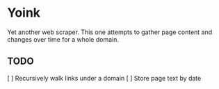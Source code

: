 # Yoink

Yet another web scraper. This one attempts to gather page content and changes over time for a whole domain.

## TODO

[ ] Recursively walk links under a domain
[ ] Store page text by date